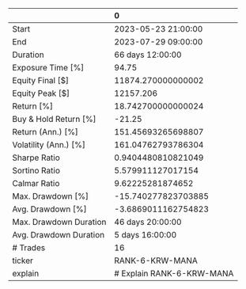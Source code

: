 |                        | 0                         |
|:-----------------------|:--------------------------|
| Start                  | 2023-05-23 21:00:00       |
| End                    | 2023-07-29 09:00:00       |
| Duration               | 66 days 12:00:00          |
| Exposure Time [%]      | 94.75                     |
| Equity Final [$]       | 11874.270000000002        |
| Equity Peak [$]        | 12157.206                 |
| Return [%]             | 18.742700000000024        |
| Buy & Hold Return [%]  | -21.25                    |
| Return (Ann.) [%]      | 151.45693265698807        |
| Volatility (Ann.) [%]  | 161.04762793786304        |
| Sharpe Ratio           | 0.9404480810821049        |
| Sortino Ratio          | 5.579911127017154         |
| Calmar Ratio           | 9.62225281874652          |
| Max. Drawdown [%]      | -15.740277823703885       |
| Avg. Drawdown [%]      | -3.6869011162754823       |
| Max. Drawdown Duration | 46 days 20:00:00          |
| Avg. Drawdown Duration | 5 days 16:00:00           |
| # Trades               | 16                        |
| ticker                 | RANK-6-KRW-MANA           |
| explain                | # Explain RANK-6-KRW-MANA |